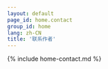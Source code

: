 ```yaml
---
layout: default
page_id: home.contact
group_id: home
lang: zh-CN
title: '联系作者'
---
```

{% include home-contact.md %}